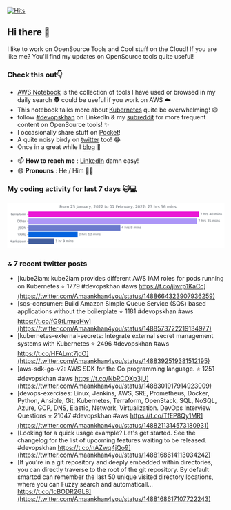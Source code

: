 [![Hits](https://hits.seeyoufarm.com/api/count/incr/badge.svg?url=https%3A%2F%2Fgithub.com%2Fakhan4u%2Fhit-counter&count_bg=%2379C83D&title_bg=%23555555&icon=&icon_color=%23E7E7E7&title=visits&edge_flat=false)](https://hits.seeyoufarm.com)

## Hi there 👋

I like to work on OpenSource Tools and Cool stuff on the Cloud! If you are like me? You'll find my updates on OpenSource tools quite useful!

### Check this out👇

* [AWS Notebook](https://histre.com/public/notebooks/dnllyanu/aws/) is the collection of tools I have used or browsed in my daily search 🕵️ could be useful if you work on AWS ☁️
* This notebook talks more about [Kubernetes](https://histre.com/public/notebooks/6uxdvo3y/kubernetes/) quite be overwhelming! 😅
* follow [#devopskhan](https://www.linkedin.com/feed/hashtag/devopskhan/) on LinkedIn & my [subreddit](https://www.reddit.com/r/devopskhan/) for more frequent content on OpenSource tools! ✨
* I occasionally share stuff on [Pocket](https://getpocket.com/@ej6g8d1dp2829A16a9Tf5d4T6bAMp3d8791rejDe86yem3bm4e14ex4fT4dluk29)!
* A quite noisy birdy on [twitter](https://twitter.com/Amaankhan4you) too! 😂
* Once in a great while I [blog](https://linuxparrot.com/) 😬


- 📫 **How to reach me** : [LinkedIn](https://www.linkedin.com/in/amaan-khan-linux-ninja) damn easy!
- 😄 **Pronouns** : He / Him 🤷‍♂️

### My coding activity for last 7 days 🐱💻

<img src="https://github.com/akhan4u/akhan4u/blob/main/images/stat.svg" alt="Amaan's Wakatime Activity!"/>

### 🔝 7 recent twitter posts
<!-- DEVDOJO:START -->
- [kube2iam: kube2iam  provides different AWS IAM roles for pods running on Kubernetes
⭐️ 1779
#devopskhan #aws
https://t.co/jiwrp1KaCc](https://twitter.com/Amaankhan4you/status/1488664323907936259)
- [sqs-consumer: Build Amazon Simple Queue Service &lpar;SQS&rpar; based applications without the boilerplate
⭐️ 1181
#devopskhan #aws
https://t.co/fG9tLmuqHw](https://twitter.com/Amaankhan4you/status/1488573722219134977)
- [kubernetes-external-secrets: Integrate external secret management systems with Kubernetes
⭐️ 2496
#devopskhan #aws
https://t.co/HFALmt7jdO](https://twitter.com/Amaankhan4you/status/1488392519381512195)
- [aws-sdk-go-v2: AWS SDK for the Go programming language. 
⭐️ 1251
#devopskhan #aws
https://t.co/NbRCOXp3jU](https://twitter.com/Amaankhan4you/status/1488301917914923009)
- [devops-exercises: Linux, Jenkins, AWS, SRE, Prometheus, Docker, Python, Ansible, Git, Kubernetes, Terraform, OpenStack, SQL, NoSQL, Azure, GCP, DNS, Elastic, Network, Virtualization. DevOps Interview Questions
⭐️ 21047
#devopskhan #aws
https://t.co/TfEP8Qy1MR](https://twitter.com/Amaankhan4you/status/1488211314573180931)
- [Looking for a quick usage example? Let&#39;s get started. See the changelog for the list of upcoming features waiting to be released. #devopskhan https://t.co/nAZwq4jQo9](https://twitter.com/Amaankhan4you/status/1488168614113034242)
- [If you&#39;re in a git repository and deeply embedded within directories, you can directly traverse to the root of the git repository. By default smartcd can remember the last 50 unique visited directory locations, where you can Fuzzy search and automaticall… https://t.co/1cBODR2GL8](https://twitter.com/Amaankhan4you/status/1488168617107722243)
<!-- DEVDOJO:END -->

<!-- ![Amaan's GitHub stats](https://github-readme-stats.vercel.app/api?username=akhan4u&count_private=true&show_icons=true&hide=contribs) -->
